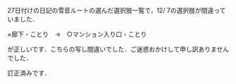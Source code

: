 27日付けの日記の雪音ルートの選んだ選択肢一覧で，12/ 7の選択肢が間違っていました．

×廊下・ことり　→　○マンション入り口・ことり

が正しいです．こちらの写し間違いでした．ご迷惑おかけして申し訳ありませんでした．

訂正済みです．
